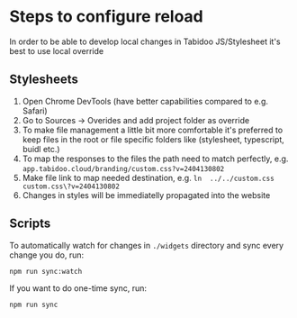 # Steps to configure reload

In order to be able to develop local changes in Tabidoo JS/Stylesheet it's best to use local override

## Stylesheets

1. Open Chrome DevTools (have better capabilities compared to e.g. Safari)
2. Go to Sources -> Overides and add project folder as override
3. To make file management a little bit more comfortable it's preferred to keep files in the root or file specific folders like (stylesheet, typescript, buidl etc.)
4. To map the responses to the files the path need to match perfectly, e.g. `app.tabidoo.cloud/branding/custom.css?v=2404130802`
5. Make file link to map needed destination, e.g. `ln  ../../custom.css custom.css\?v=2404130802`
6. Changes in styles will be immediatelly propagated into the website

## Scripts

To automatically watch for changes in `./widgets` directory and sync every change you do, run:

```bash
npm run sync:watch
```

If you want to do one-time sync, run:

```bash
npm run sync
```
